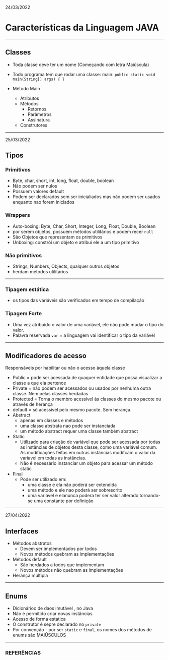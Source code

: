 24/03/2022

# Características da Linguagem JAVA

---

## Classes

- Toda classe deve ter um nome (Começando com letra Maiúscula)
- Todo programa tem que rodar uma classe: main: `public static void main(String[] args) { }`

- Método Main
  - Atributos
  - Métodos
    - Retornos
    - Parâmetros
    - Assinatura
  - Construtores

---
25/03/2022

## Tipos

### Primitivos

- Byte, char, short, int, long, float, double, boolean
- Não podem ser nulos
- Possuem valores default
- Podem ser declarados sem ser inicialiados mas não podem ser usados enquanto nao forem iniciados

### Wrappers

- Auto-boxing: Byte, Char, Short, Integer, Long, Float, Double, Boolean
- por serem objetos, possuem métodos utilitários e podem recer `null`
- São Objetos que representam os primitivos
- Unboxing: constrói um objeto e atribui ele a um tipo primitivo

### Não primitivos

- Strings, Numbers, Objects, qualquer outros objetos
- herdam métodos utilitários

---

### Tipagem estática

- os tipos das variáveis são verificados em tempo de compilação

### Tipagem Forte

- Uma vez atribuído o valor de uma variável, ele não pode mudar o tipo do valor.
- Palavra reservada `var` = a linguagem vai identificar o tipo da variável


---

## Modificadores de acesso
Responsáveis por habilitar ou não o acesso àquela classe

- Public = pode ser acessada de quaquer entidade que possa visualizar a classe a que ela pertence
- Private = não podem ser acessados ou usados por nenhuma outra classe. Nem pelas classes herdadas
- Protected = Torna o membro acessível às classes do mesmo pacote ou através de herança
- default = só acessível pelo mesmo pacote. Sem herança.
- Abstract 
  - apenas em classes e métodos
  - uma classe abstrata nao pode ser instanciada
  - um método abstract requer uma classe também abstract
- Static
  - Utilizado para criação de variável que pode ser acessada por todas as instâncias de objetos desta classe, como uma variável comum. As modificações feitas em outras instâncias modifcam o valor da variavel em todas as instâncias.
  - Não é necessário instanciar um objeto para acessar um método static
- Final
  - Pode ser utilizado em:
    - uma classe e ela não poderá ser extendida
    - uma método e ele nao poderá ser sobrescrito
    - uma variável e elanunca podera ter ser valor alterado tornando-se uma constante por definição
  
---
27/04/2022

## Interfaces

- Métodos abstratos
  - Devem ser implementados por todos
  - Novos métodos quebram as implementações
- Métodos default
  - São herdados a todos que implementam
  - Novos métodos não quebram as implementações
- Herança múltipla

---

## Enums

- Dicionárioo de daos imutável , no Java
- Não é permitido criar novas instâncias
- Acesso de forma estatica
- O construtor é sepre declarado no `private`
- Por convenção - por ser `static` e `final`, os nomes dos métodos de enums são MAIÚSCULOS

---

### REFERÊNCIAS
